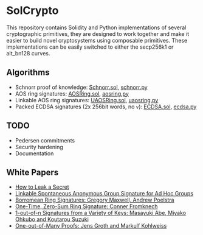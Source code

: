 # SolCrypto

This repository contains Solidity and Python implementations of several cryptographic primitives, they are designed to work together and make it easier to build novel cryptosystems using composable primitives. These implementations can be easily switched to either the secp256k1 or alt_bn128 curves.

## Algorithms

 * Schnorr proof of knowledge: [Schnorr.sol](contracts/Schnorr.sol), [schnorr.py](pysolcrypto/schnorr.py)
 * AOS ring signatures: [AOSRing.sol](contracts/AOSRing.sol), [aosring.py](pysolcrypto/aosring.py)
 * Linkable AOS ring signatures: [UAOSRing.sol](contracts/UAOSRing.sol), [uaosring.py](pysolcrypto/uaosring.py)
 * Packed ECDSA signatures (2x 256bit words, no `v`): [ECDSA.sol](contracts/ECDSA.sol), [ecdsa.py](pysolcrypto/ecdsa.py)

## TODO

 * Pedersen commitments
 * Security hardening
 * Documentation

## White Papers

 * [How to Leak a Secret](https://people.csail.mit.edu/rivest/pubs/RST01.pdf)
 * [Linkable Spontaneous Anonymous Group Signature for Ad Hoc Groups](https://eprint.iacr.org/2004/027.pdf)
 * [Borromean Ring Signatures: Gregory Maxwell, Andrew Poelstra](https://github.com/Blockstream/borromean_paper)
 * [One-Time, Zero-Sum Ring Signature: Conner Fromknech](https://scalingbitcoin.org/papers/one-time-zero-sum-ring-signature-conner-fromknecht-2015.pdf)
 * [1-out-of-n Signatures from a Variety of Keys: Masayuki Abe, Miyako Ohkubo and Koutarou Suzuki](https://www.iacr.org/cryptodb/archive/2002/ASIACRYPT/50/50.pdf)
 * [One-out-of-Many Proofs: Jens Groth and Markulf Kohlweiss](http://discovery.ucl.ac.uk/1502142/1/Groth_764.pdf)